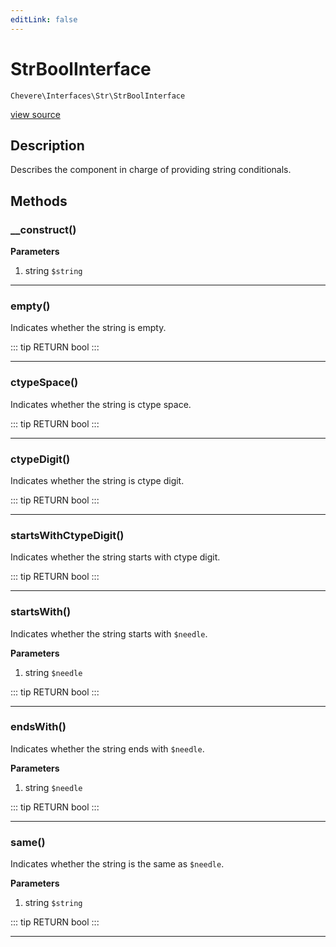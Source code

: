 ```yaml
---
editLink: false
---
```


# StrBoolInterface

`Chevere\Interfaces\Str\StrBoolInterface`

[view source](https://github.com/chevere/chevere/blob/master/interfaces/Str/StrBoolInterface.php)

## Description

Describes the component in charge of providing string conditionals.

## Methods

### __construct()

**Parameters**

1. string `$string`

---

### empty()

Indicates whether the string is empty.

::: tip RETURN
bool
:::

---

### ctypeSpace()

Indicates whether the string is ctype space.

::: tip RETURN
bool
:::

---

### ctypeDigit()

Indicates whether the string is ctype digit.

::: tip RETURN
bool
:::

---

### startsWithCtypeDigit()

Indicates whether the string starts with ctype digit.

::: tip RETURN
bool
:::

---

### startsWith()

Indicates whether the string starts with `$needle`.

**Parameters**

1. string `$needle`

::: tip RETURN
bool
:::

---

### endsWith()

Indicates whether the string ends with `$needle`.

**Parameters**

1. string `$needle`

::: tip RETURN
bool
:::

---

### same()

Indicates whether the string is the same as `$needle`.

**Parameters**

1. string `$string`

::: tip RETURN
bool
:::

---
